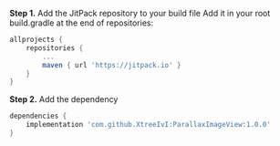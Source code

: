 ﻿**Step 1.**  Add the JitPack repository to your build file
Add it in your root build.gradle at the end of repositories:

```groovy
allprojects {
    repositories {
        ...
        maven { url 'https://jitpack.io' }
    }
}
```

**Step 2.**  Add the dependency

```groovy
dependencies {
    implementation 'com.github.XtreeIvI:ParallaxImageView:1.0.0'
}
```
